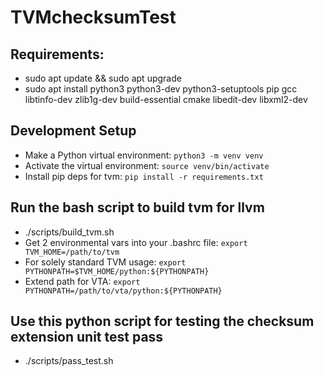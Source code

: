 # TVMchecksumTest

## Requirements:
 - sudo apt update && sudo apt upgrade
 - sudo apt install python3 python3-dev python3-setuptools pip gcc libtinfo-dev zlib1g-dev build-essential cmake libedit-dev libxml2-dev

## Development Setup
- Make a Python virtual environment: `python3 -m venv venv`
- Activate the virtual environment: `source venv/bin/activate`
- Install pip deps for tvm: `pip install -r requirements.txt`

## Run the bash script to build tvm for llvm
 - ./scripts/build_tvm.sh
 - Get 2 environmental vars into your .bashrc file:
    `export TVM_HOME=/path/to/tvm`
 - For solely standard TVM usage:
    `export PYTHONPATH=$TVM_HOME/python:${PYTHONPATH}`
 - Extend path for VTA:
    `export PYTHONPATH=/path/to/vta/python:${PYTHONPATH}`
    
## Use this python script for testing the checksum extension unit test pass
 - ./scripts/pass_test.sh


